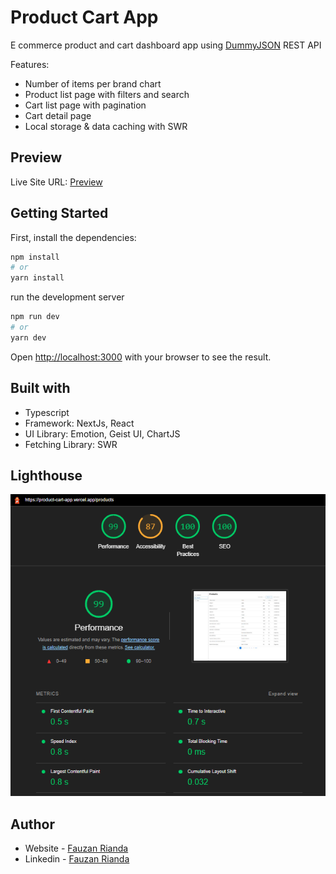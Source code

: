 # Product Cart App

E commerce product and cart dashboard app using [DummyJSON](https://dummyjson.com/) REST API

Features:

- Number of items per brand chart
- Product list page with filters and search
- Cart list page with pagination
- Cart detail page
- Local storage & data caching with SWR

## Preview

Live Site URL: [Preview](https://product-cart-app.vercel.app/)

## Getting Started

First, install the dependencies:

```bash
npm install
# or
yarn install
```

run the development server

```bash
npm run dev
# or
yarn dev
```

Open [http://localhost:3000](http://localhost:3000) with your browser to see the result.

## Built with

- Typescript
- Framework: NextJs, React
- UI Library: Emotion, Geist UI, ChartJS
- Fetching Library: SWR

## Lighthouse

![](./lighthouse.png)

## Author

- Website - [Fauzan Rianda](https://fauzanr.github.io)
- Linkedin - [Fauzan Rianda](https://www.linkedin.com/in/fauzanr/)
